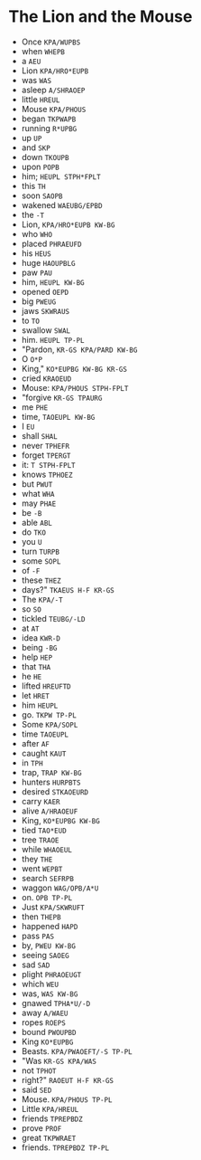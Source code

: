 # The Lion and the Mouse

* Once `KPA/WUPBS`
* when `WHEPB`
* a `AEU`
* Lion `KPA/HRO*EUPB`
* was `WAS`
* asleep `A/SHRAOEP`
* little `HREUL`
* Mouse `KPA/PHOUS`
* began `TKPWAPB`
* running `R*UPBG`
* up `UP`
* and `SKP`
* down `TKOUPB`
* upon `POPB`
* him; `HEUPL STPH*FPLT`
* this `TH`
* soon `SAOPB`
* wakened `WAEUBG/EPBD`
* the `-T`
* Lion, `KPA/HRO*EUPB KW-BG`
* who `WHO`
* placed `PHRAEUFD`
* his `HEUS`
* huge `HAOUPBLG`
* paw `PAU`
* him, `HEUPL KW-BG`
* opened `OEPD`
* big `PWEUG`
* jaws `SKWRAUS`
* to `TO`
* swallow `SWAL`
* him. `HEUPL TP-PL`
* "Pardon, `KR-GS KPA/PARD KW-BG`
* O `O*P`
* King," `KO*EUPBG KW-BG KR-GS`
* cried `KRAOEUD`
* Mouse: `KPA/PHOUS STPH-FPLT`
* "forgive `KR-GS TPAURG`
* me `PHE`
* time, `TAOEUPL KW-BG`
* I `EU`
* shall `SHAL`
* never `TPHEFR`
* forget `TPERGT`
* it: `T STPH-FPLT`
* knows `TPHOEZ`
* but `PWUT`
* what `WHA`
* may `PHAE`
* be `-B`
* able `ABL`
* do `TKO`
* you `U`
* turn `TURPB`
* some `SOPL`
* of `-F`
* these `THEZ`
* days?" `TKAEUS H-F KR-GS`
* The `KPA/-T`
* so `SO`
* tickled `TEUBG/-LD`
* at `AT`
* idea `KWR-D`
* being `-BG`
* help `HEP`
* that `THA`
* he `HE`
* lifted `HREUFTD`
* let `HRET`
* him `HEUPL`
* go. `TKPW TP-PL`
* Some `KPA/SOPL`
* time `TAOEUPL`
* after `AF`
* caught `KAUT`
* in `TPH`
* trap, `TRAP KW-BG`
* hunters `HURPBTS`
* desired `STKAOEURD`
* carry `KAER`
* alive `A/HRAOEUF`
* King, `KO*EUPBG KW-BG`
* tied `TAO*EUD`
* tree `TRAOE`
* while `WHAOEUL`
* they `THE`
* went `WEPBT`
* search `SEFRPB`
* waggon `WAG/OPB/A*U`
* on. `OPB TP-PL`
* Just `KPA/SKWRUFT`
* then `THEPB`
* happened `HAPD`
* pass `PAS`
* by, `PWEU KW-BG`
* seeing `SAOEG`
* sad `SAD`
* plight `PHRAOEUGT`
* which `WEU`
* was, `WAS KW-BG`
* gnawed `TPHA*U/-D`
* away `A/WAEU`
* ropes `ROEPS`
* bound `PWOUPBD`
* King `KO*EUPBG`
* Beasts. `KPA/PWAOEFT/-S TP-PL`
* "Was `KR-GS KPA/WAS`
* not `TPHOT`
* right?" `RAOEUT H-F KR-GS`
* said `SED`
* Mouse. `KPA/PHOUS TP-PL`
* Little `KPA/HREUL`
* friends `TPREPBDZ`
* prove `PROF`
* great `TKPWRAET`
* friends. `TPREPBDZ TP-PL`
